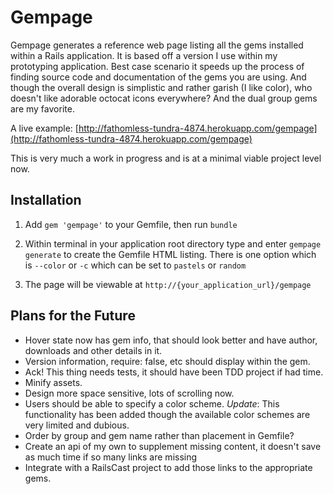 # Gempage

Gempage generates a reference web page listing all the gems installed within a Rails application. It is based
off a version I use within my prototyping application.  Best case scenario it speeds up the process of finding
source code and documentation of the gems you are using. And though the overall design is simplistic and rather
garish (I like color), who doesn't like adorable octocat icons everywhere?  And the dual group gems are my favorite.

A live example: [http://fathomless-tundra-4874.herokuapp.com/gempage](http://fathomless-tundra-4874.herokuapp.com/gempage)

This is very much a work in progress and is at a minimal viable project level now.

## Installation

1. Add `gem 'gempage'` to your Gemfile, then run `bundle`

2. Within terminal in your application root directory type and enter `gempage generate` to create the Gemfile HTML listing.
There is one option which is `--color` or `-c` which can be set to `pastels` or `random`

3. The page will be viewable at `http://{your_application_url}/gempage`

## Plans for the Future

* Hover state now has gem info, that should look better and have author, downloads and other details in it.
* Version information, require: false, etc should display within the gem.
* Ack! This thing needs tests, it should have been TDD project if had time.
* Minify assets.
* Design more space sensitive, lots of scrolling now.
* Users should be able to specify a color scheme. *Update*: This functionality has been added though the available color schemes are very limited and dubious.
* Order by group and gem name rather than placement in Gemfile?
* Create an api of my own to supplement missing content, it doesn't save as much time if so many links are missing
* Integrate with a RailsCast project to add those links to the appropriate gems.
